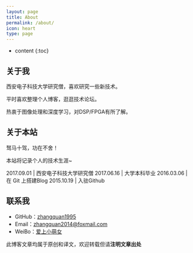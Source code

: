 ```yaml
---
layout: page
title: About
permalink: /about/
icon: heart
type: page
---
```


* content
{:toc}

## 关于我

西安电子科技大学研究僧，喜欢研究一些新技术。

平时喜欢整理个人博客，逛逛技术论坛。

热衷于图像处理和深度学习，对DSP/FPGA有所了解。

## 关于本站 

驽马十驾，功在不舍！

本站将记录个人的技术生涯~

2017.09.01 | 西安电子科技大学研究僧
2017.06.16 | 大学本科毕业 
2016.03.06 | 在 Git 上搭建Blog
2015.10.19 | 入驻Github 

## 联系我

* GitHub：[zhangquan1995](https://github.com/zhangquan1995)
* Email：[zhangquan2014@foxmail.com](https://mailto:zhangquan2014@foxmail.com)
* WeiBo：[爱上小萌女](http://weibo.com/zhangquan1995)

此博客文章均属于原创和译文，欢迎转载但请**注明文章出处**


